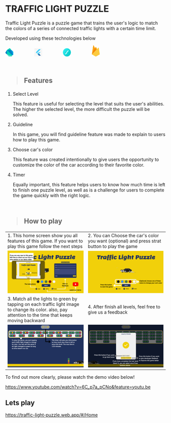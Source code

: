 # TRAFFIC LIGHT PUZZLE 

Traffic Light Puzzle is a puzzle game that trains the user's logic to match the colors of a series of connected traffic lights with a certain time limit.

Developed using these technologies below <br>

<a href="https://dart.dev/"><img src = "assets/images/dart.png" style="width:5%; margin-right:30px" alt="Dart"></a> &nbsp; &nbsp; &nbsp; &nbsp;
<a href="https://flutter.dev/"><img src = "assets/images/logoflutter.jpg"  alt="Flutter" style="width:5%; margin-right:30px" ></a> &nbsp; &nbsp; &nbsp; &nbsp;
<a href="https://firebase.google.com/"><img src = "assets/images/lottie.svg" alt="Lottie Files" style="width:5%; margin-right:30px" ></a> &nbsp; &nbsp; &nbsp; &nbsp;
<a href="https://firebase.google.com/"><img src = "assets/images/firebase.svg" alt="Firebase" style="width:5%; margin-right:30px" ></a> &nbsp; &nbsp; &nbsp; &nbsp;


<br>

<h2><blockquote> <b> Features </b></blockquote></h2>

1. Select Level
     <p>This feature is useful for selecting the level that suits the user's abilities. The higher the selected level, the more difficult the puzzle will be solved. </p>

4. Guideline
     <p>In this game, you will find guideline feature was made to explain to users how to play this game.</p>

2. Choose car's color
     <p>This feature was created intentionally to give users the opportunity to customize the color of the car according to their favorite color.</p>

3. Timer
     <p>Equally important, this feature helps users to know how much time is left to finish one puzzle level, as well as is a challenge for users to complete the game quickly with the right logic. </p>

<br>

<h2><blockquote> <b> How to play </b></blockquote></h2>

<table>
     <tr>
          <td>1. This home screen show you all features of this game. If you want to play this game follow the next steps</td>
          <td>2. You can Choose the car's color you want (optional) and press strat button to play the game </td>
     </tr>
     <tr>
          <td><img src="assets/images/howtoplay1.png" width="100%"/></td>
          <td><img src="assets/images/howtoplay2.png" width="100%"/></td>
     </tr>
     <tr>
          <td>3. Match all the lights to green by tapping on each traffic light image to change its color. also, pay attention to the time that keeps moving backward</td>
          <td>4. After finish all levels, feel free to give us a feedback </td>
     </tr>
     <tr>
          <td><img src="assets/images/howtoplay4.png" width="100%"/></td>
          <td><img src="assets/images/howtoplay7.png" width="100%"/></td>
     </tr>
     
</table>

To find out more clearly, please watch the demo video below! 

https://www.youtube.com/watch?v=6C_p7a_pCNo&feature=youtu.be

## Lets play
https://traffic-light-puzzle.web.app/#/Home






